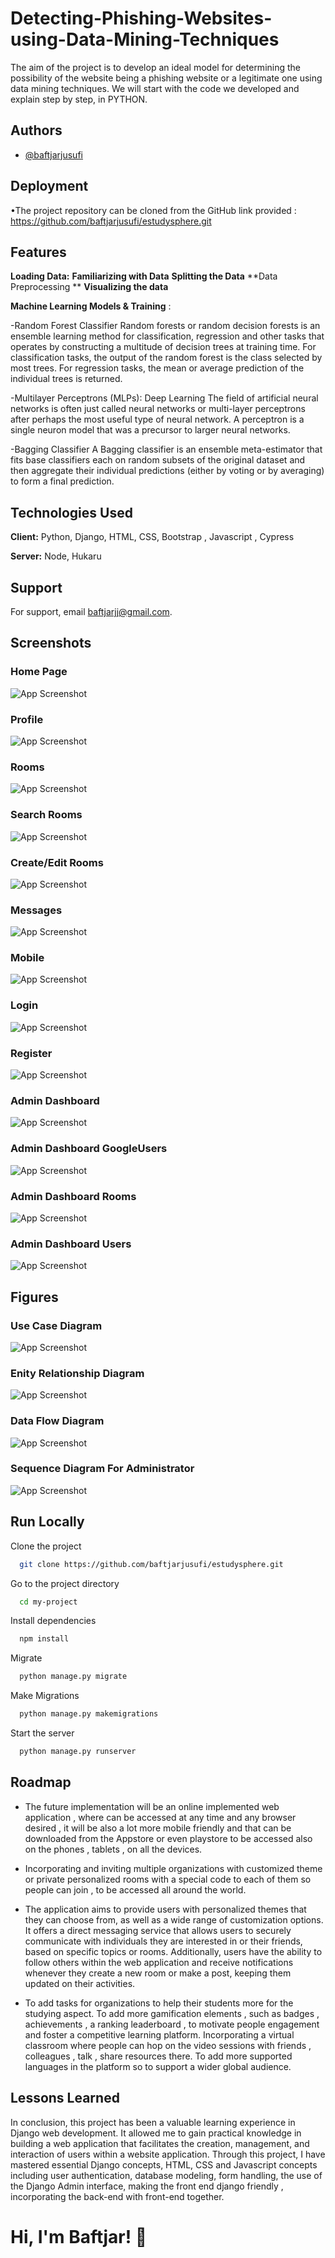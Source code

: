 # Detecting-Phishing-Websites-using-Data-Mining-Techniques
The aim of the project is to develop an ideal model for determining the possibility of the website being a phishing website or a legitimate one using data mining techniques. We will start with the code we developed and explain step by step, in PYTHON.

## Authors

- [@baftjarjusufi](https://www.github.com/baftjarjusufi)

## Deployment

•The project repository can be cloned from the GitHub link provided  : https://github.com/baftjarjusufi/estudysphere.git

## Features


**Loading Data:**
**Familiarizing with Data**
**Splitting the Data**
**Data Preprocessing **
**Visualizing the data**

**Machine Learning Models & Training** :

-Random Forest Classifier
Random forests or random decision forests is an ensemble learning method for classification, regression and other tasks that operates by constructing a multitude of decision trees at training time. For classification tasks, the output of the random forest is the class selected by most trees. For regression tasks, the mean or average prediction of the individual trees is returned.

-Multilayer Perceptrons (MLPs): Deep Learning
The field of artificial neural networks is often just called neural networks or multi-layer perceptrons after perhaps the most useful type of neural network. A perceptron is a single neuron model that was a precursor to larger neural networks.

-Bagging Classifier
A Bagging classifier is an ensemble meta-estimator that fits base classifiers each on random subsets of the original dataset and then aggregate their individual predictions (either by voting or by averaging) to form a final prediction.





## Technologies Used

**Client:** Python, Django, HTML, CSS, Bootstrap , Javascript , Cypress 

**Server:** Node, Hukaru


## Support

For support, email baftjarjj@gmail.com.


## Screenshots

### Home Page
![App Screenshot](https://i.imgur.com/xO3AaE0.png)

### Profile
![App Screenshot](https://i.imgur.com/FJ0eGss.png)

### Rooms
![App Screenshot](https://i.imgur.com/cvhmQ8V.png)

### Search Rooms
![App Screenshot](https://i.imgur.com/eoq8eAe.png)

### Create/Edit Rooms
![App Screenshot](https://i.imgur.com/85m0y9B.png)

### Messages
![App Screenshot](https://i.imgur.com/IEzA8ec.png)

### Mobile
![App Screenshot](https://i.imgur.com/DaeTQlg.png)

### Login
![App Screenshot](https://i.imgur.com/FKxazLi.png)

### Register
![App Screenshot](https://i.imgur.com/XPt2dKI.png)

### Admin Dashboard
![App Screenshot](https://i.imgur.com/9J0kXop.png)

### Admin Dashboard GoogleUsers
![App Screenshot](https://i.imgur.com/JDMOwRq.png)

### Admin Dashboard Rooms
![App Screenshot](https://i.imgur.com/tIIIuo3.png)

### Admin Dashboard Users
![App Screenshot](https://i.imgur.com/zeU1Btr.png)

## Figures

### Use Case Diagram 
![App Screenshot](https://i.imgur.com/miyapk1.png)

### Enity Relationship Diagram 
![App Screenshot](https://i.imgur.com/hysI7vT.jpg)

### Data Flow Diagram
![App Screenshot](https://i.imgur.com/0KRa6Tc.png)

### Sequence Diagram For Administrator 
![App Screenshot](https://i.imgur.com/JBi6Yif.png)
## Run Locally

Clone the project

```bash
  git clone https://github.com/baftjarjusufi/estudysphere.git
```

Go to the project directory

```bash
  cd my-project
```

Install dependencies

```bash
  npm install
```

Migrate

```bash
  python manage.py migrate
```

Make Migrations

```bash
  python manage.py makemigrations
```

Start the server

```bash
  python manage.py runserver
```









## Roadmap

- The future implementation will be an online implemented web application , where can be accessed at any time and any browser desired , it will be also a lot more mobile friendly and that can be downloaded from the Appstore or even playstore to be accessed also on the phones , tablets , on all the devices.

- Incorporating and inviting multiple organizations with customized theme or private personalized rooms with a special code to each of them so people can join , to be accessed all around the world. 

- The application aims to provide users with personalized themes that they can choose from, as well as a wide range of customization options. It offers a direct messaging service that allows users to securely communicate with individuals they are interested in or their friends, based on specific topics or rooms. Additionally, users have the ability to follow others within the web application and receive notifications whenever they create a new room or make a post, keeping them updated on their activities.

- To add tasks for organizations to help their students more for the studying aspect. To add more gamification elements , such as badges , achievements , a ranking leaderboard , to motivate people engagement and foster a competitive learning platform. Incorporating a virtual classroom where people can hop on the video sessions with friends , colleagues , talk , share resources there. To add more supported languages in the platform so to support a wider global audience.

## Lessons Learned

In conclusion, this project has been a valuable learning experience in Django web development. It allowed me to gain practical knowledge in building a web application that facilitates the creation, management, and interaction of users within a website application. Through this project, I have mastered essential Django concepts, HTML, CSS and Javascript concepts including user authentication, database modeling, form handling, the use of the Django Admin interface, making the front end django friendly , incorporating the back-end with front-end together. 


# Hi, I'm Baftjar! 👋
